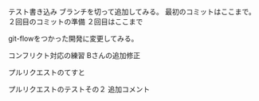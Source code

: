 テスト書き込み
ブランチを切って追加してみる。
最初のコミットはここまで。
２回目のコミットの準備
２回目はここまで

git-flowをつかった開発に変更してみる。

コンフリクト対応の練習
Bさんの追加修正

プルリクエストのてすと

プルリクエストのテストその２
追加コメント
